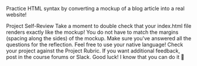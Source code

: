 Practice HTML syntax by converting a mockup of a blog article into a real website!

Project Self-Review
Take a moment to double check that your index.html file renders exactly like the mockup! You do not have to match the margins (spacing along the sides) of the mockup.
Make sure you've answered all the questions for the reflection. Feel free to use your native language!
Check your project against the Project Rubric. If you want additional feedback, post in the course forums or Slack.
Good luck! I know that you can do it 🚀
